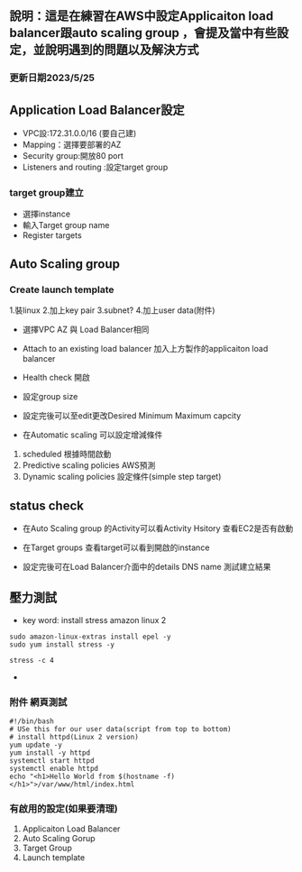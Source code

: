 
## 說明：這是在練習在AWS中設定Applicaiton load balancer跟auto scaling group ，會提及當中有些設定，並說明遇到的問題以及解決方式
### 更新日期2023/5/25

## Application Load Balancer設定

* VPC設:172.31.0.0/16 (要自己建)
* Mapping：選擇要部署的AZ
* Security group:開放80 port
* Listeners and routing :設定target group

### target group建立
* 選擇instance
* 輸入Target group name
* Register targets

## Auto Scaling group

### Create launch template
1.裝linux
2.加上key pair
3.subnet?
4.加上user data(附件)

* 選擇VPC AZ 與 Load Balancer相同
* Attach to an existing load balancer
加入上方製作的applicaiton load balancer
* Health check 開啟
* 設定group size

* 設定完後可以至edit更改Desired Minimum Maximum capcity
* 在Automatic scaling 可以設定增減條件
1. scheduled 根據時間啟動
2. Predictive scaling policies AWS預測
3. Dynamic scaling policies 設定條件(simple step target)


## status check
* 在Auto Scaling group 的Activity可以看Activity Hsitory 查看EC2是否有啟動
* 在Target groups 查看target可以看到開啟的instance

* 設定完後可在Load Balancer介面中的details DNS name 測試建立結果

## 壓力測試
* key word: install stress amazon linux 2
```
sudo amazon-linux-extras install epel -y
sudo yum install stress -y
```
```
stress -c 4
```
*

### 附件 網頁測試
```
#!/bin/bash
# USe this for our user data(script from top to bottom)
# install httpd(Linux 2 version)
yum update -y
yum install -y httpd
systemctl start httpd
systemctl enable httpd
echo "<h1>Hello World from $(hostname -f)</h1>">/var/www/html/index.html

```

### 有啟用的設定(如果要清理)
1. Applicaiton Load Balancer
2. Auto Scaling Gorup
3. Target Group
4. Launch template

